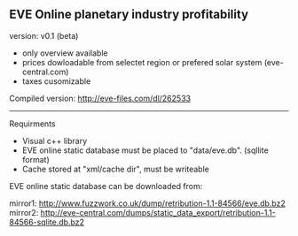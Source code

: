 EVE Online planetary industry profitability
---------------------------------------------------------------

version: v0.1 (beta)

* only overview available
* prices dowloadable from selectet region or prefered solar system (eve-central.com)
* taxes cusomizable

Compiled version: http://eve-files.com/dl/262533

----------------------------------------------------------------

Requirments

* Visual c++ library
* EVE online static database must be placed to "data/eve.db". (sqllite format)
* Cache stored at "xml/cache dir", must be writeable


EVE online static database can be downloaded from:

mirror1: http://www.fuzzwork.co.uk/dump/retribution-1.1-84566/eve.db.bz2
mirror2: http://eve-central.com/dumps/static_data_export/retribution-1.1-84566-sqlite.db.bz2
